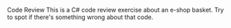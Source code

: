 Code Review
This is a C# code review exercise about an e-shop basket. Try to spot if there's something wrong about that code.
